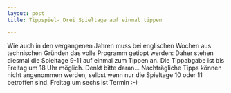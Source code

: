 ```yaml
---
layout: post
title: Tippspiel- Drei Spieltage auf einmal tippen

---
```


Wie auch in den vergangenen Jahren muss bei englischen Wochen aus technischen Gründen das volle Programm getippt werden: Daher stehen diesmal die Spieltage 9-11 auf einmal zum Tippen an. Die Tippabgabe ist bis Freitag um 18 Uhr möglich. Denkt bitte daran... Nachträgliche Tipps können nicht angenommen werden, selbst wenn nur die Spieltage 10 oder 11 betroffen sind. Freitag um sechs ist Termin :-)


